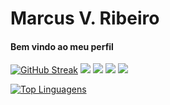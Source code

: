 <h1>Marcus V. Ribeiro</h1>

<h4>Bem vindo ao meu perfil</h4>
<a href="https://git.io/streak-stats"><img src="https://streak-stats.demolab.com?user=Marcu0&theme=black-ice&hide_border=true&locale=pt_BR&date_format=j%20M%5B%20Y%5D&mode=weekly" alt="GitHub Streak" /></a>
<img src="https://img.shields.io/badge/PHP-777BB4?style=for-the-badge&logo=php&logoColor=white" />
<img src="ttps://img.shields.io/badge/Java-ED8B00?style=for-the-badge&logo=openjdk&logoColor=white" />
<img src="https://img.shields.io/badge/Laravel-FF2D20?style=for-the-badge&logo=laravel&logoColor=white" />
<img src="https://img.shields.io/badge/Angular-DD0031?style=for-the-badge&logo=angular&logoColor=white" />

[![Top Linguagens](https://github-readme-stats.vercel.app/api/top-langs/?username=Marcu0&layout=compact)](https://github.com/anuraghazra/github-readme-stats)
